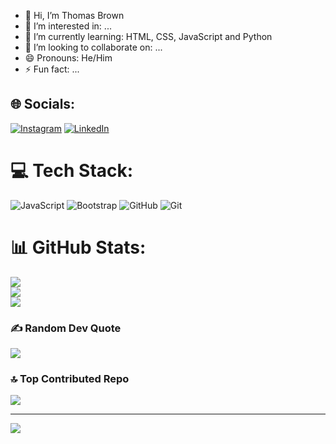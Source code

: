 - 👋 Hi, I’m Thomas Brown
- 👀 I’m interested in: ...
- 🌱 I’m currently learning: HTML, CSS, JavaScript and Python
- 💞️ I’m looking to collaborate on: ...
- 😄 Pronouns: He/Him
- ⚡ Fun fact: ...


## 🌐 Socials:
[![Instagram](https://img.shields.io/badge/Instagram-%23E4405F.svg?logo=Instagram&logoColor=white)](https://instagram.com/Cassette_94) [![LinkedIn](https://img.shields.io/badge/LinkedIn-%230077B5.svg?logo=linkedin&logoColor=white)](https://linkedin.com/in/xGodai) 

# 💻 Tech Stack:
![JavaScript](https://img.shields.io/badge/javascript-%23323330.svg?style=for-the-badge&logo=javascript&logoColor=%23F7DF1E) ![Bootstrap](https://img.shields.io/badge/bootstrap-%238511FA.svg?style=for-the-badge&logo=bootstrap&logoColor=white) ![GitHub](https://img.shields.io/badge/github-%23121011.svg?style=for-the-badge&logo=github&logoColor=white) ![Git](https://img.shields.io/badge/git-%23F05033.svg?style=for-the-badge&logo=git&logoColor=white)
# 📊 GitHub Stats:
![](https://github-readme-stats.vercel.app/api?username=xGodai&theme=dark&hide_border=false&include_all_commits=false&count_private=false)<br/>
![](https://nirzak-streak-stats.vercel.app/?user=xGodai&theme=dark&hide_border=false)<br/>
![](https://github-readme-stats.vercel.app/api/top-langs/?username=xGodai&theme=dark&hide_border=false&include_all_commits=false&count_private=false&layout=compact)

### ✍️ Random Dev Quote
![](https://quotes-github-readme.vercel.app/api?type=horizontal&theme=radical)

### 🔝 Top Contributed Repo
![](https://github-contributor-stats.vercel.app/api?username=xGodai&limit=5&theme=dark&combine_all_yearly_contributions=true)

---
[![](https://visitcount.itsvg.in/api?id=xGodai&icon=0&color=0)](https://visitcount.itsvg.in)

<!-- Proudly created with GPRM ( https://gprm.itsvg.in ) -->
